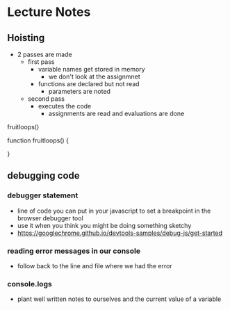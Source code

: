 # Lecture Notes

## Hoisting
- 2 passes are made
  - first pass
    - variable names get stored in memory 
      - we don't look at the assignmnet
    - functions are declared but not read
      - parameters are noted
  - second pass
    - executes the code
      - assignments are read and evaluations are done

fruitloops()

function fruitloops() {

}

## debugging code 
### debugger statement 
- line of code you can put in your javascript to set a breakpoint in the browser debugger tool
- use it when you think you might be doing something sketchy
- https://googlechrome.github.io/devtools-samples/debug-js/get-started

### reading error messages in our console
- follow back to the line and file where we had the error

### console.logs
- plant well written notes to ourselves and the current value of a variable